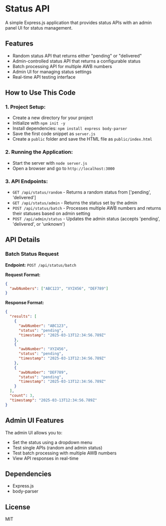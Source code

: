 # Status API

A simple Express.js application that provides status APIs with an admin panel UI for status management.

## Features

- Random status API that returns either "pending" or "delivered"
- Admin-controlled status API that returns a configurable status
- Batch processing API for multiple AWB numbers
- Admin UI for managing status settings
- Real-time API testing interface

## How to Use This Code

### 1. Project Setup:
* Create a new directory for your project
* Initialize with `npm init -y`
* Install dependencies: `npm install express body-parser`
* Save the first code snippet as `server.js`
* Create a `public` folder and save the HTML file as `public/index.html`

### 2. Running the Application:
* Start the server with `node server.js`
* Open a browser and go to `http://localhost:3000`

### 3. API Endpoints:
* `GET /api/status/random` - Returns a random status from ['pending', 'delivered']
* `GET /api/status/admin` - Returns the status set by the admin
* `POST /api/status/batch` - Processes multiple AWB numbers and returns their statuses based on admin setting
* `POST /api/admin/status` - Updates the admin status (accepts 'pending', 'delivered', or 'unknown')

## API Details

### Batch Status Request

**Endpoint:** `POST /api/status/batch`

**Request Format:**
```json
{
  "awbNumbers": ["ABC123", "XYZ456", "DEF789"]
}
```

**Response Format:**
```json
{
  "results": [
    {
      "awbNumber": "ABC123",
      "status": "pending",
      "timestamp": "2025-03-13T12:34:56.789Z"
    },
    {
      "awbNumber": "XYZ456",
      "status": "pending",
      "timestamp": "2025-03-13T12:34:56.789Z"
    },
    {
      "awbNumber": "DEF789",
      "status": "pending",
      "timestamp": "2025-03-13T12:34:56.789Z"
    }
  ],
  "count": 3,
  "timestamp": "2025-03-13T12:34:56.789Z"
}
```

## Admin UI Features

The admin UI allows you to:
* Set the status using a dropdown menu
* Test single APIs (random and admin status)
* Test batch processing with multiple AWB numbers
* View API responses in real-time

## Dependencies

- Express.js
- body-parser

## License

MIT